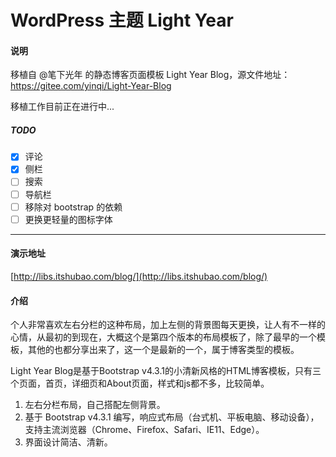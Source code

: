 # WordPress 主题 Light Year

#### 说明

移植自 @笔下光年 的静态博客页面模板 Light Year Blog，源文件地址： https://gitee.com/yinqi/Light-Year-Blog

移植工作目前正在进行中...


##### TODO 

- [x] 评论
- [x] 侧栏
- [ ] 搜索
- [ ] 导航栏
- [ ] 移除对 bootstrap 的依赖
- [ ] 更换更轻量的图标字体

---

#### 演示地址

[http://libs.itshubao.com/blog/](http://libs.itshubao.com/blog/)

#### 介绍

个人非常喜欢左右分栏的这种布局，加上左侧的背景图每天更换，让人有不一样的心情，从最初的到现在，大概这个是第四个版本的布局模板了，除了最早的一个模板，其他的也都分享出来了，这一个是最新的一个，属于博客类型的模板。

Light Year Blog是基于Bootstrap v4.3.1的小清新风格的HTML博客模板，只有三个页面，首页，详细页和About页面，样式和js都不多，比较简单。

1. 左右分栏布局，自己搭配左侧背景。
1. 基于 Bootstrap v4.3.1 编写，响应式布局（台式机、平板电脑、移动设备），支持主流浏览器（Chrome、Firefox、Safari、IE11、Edge）。
1. 界面设计简洁、清新。
